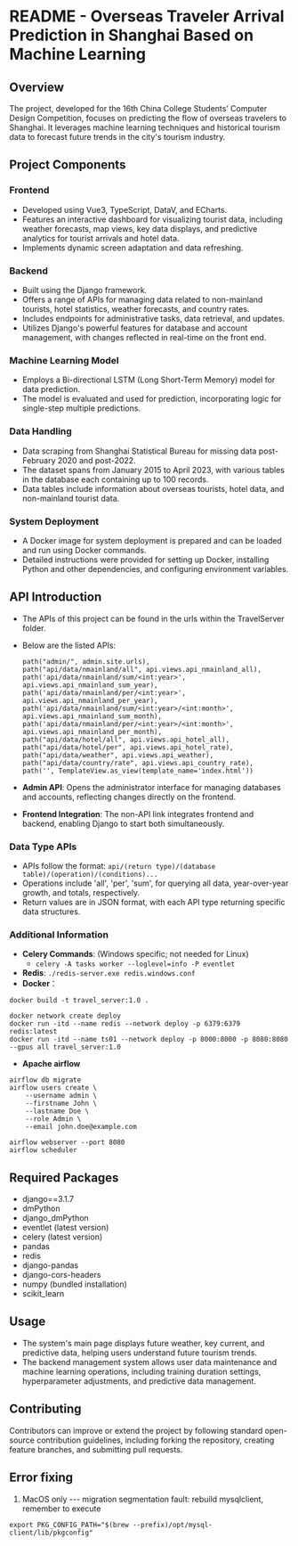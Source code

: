 
# README - Overseas Traveler Arrival Prediction in Shanghai Based on Machine Learning

## Overview

The project, developed for the 16th China College Students’ Computer Design Competition, focuses on predicting the flow of overseas travelers to Shanghai. It leverages machine learning techniques and historical tourism data to forecast future trends in the city's tourism industry.

## Project Components

### Frontend

- Developed using Vue3, TypeScript, DataV, and ECharts.
- Features an interactive dashboard for visualizing tourist data, including weather forecasts, map views, key data displays, and predictive analytics for tourist arrivals and hotel data.
- Implements dynamic screen adaptation and data refreshing.

### Backend

- Built using the Django framework.
- Offers a range of APIs for managing data related to non-mainland tourists, hotel statistics, weather forecasts, and country rates.
- Includes endpoints for administrative tasks, data retrieval, and updates.
- Utilizes Django's powerful features for database and account management, with changes reflected in real-time on the front end.

### Machine Learning Model

- Employs a Bi-directional LSTM (Long Short-Term Memory) model for data prediction.
- The model is evaluated and used for prediction, incorporating logic for single-step multiple predictions.

### Data Handling

- Data scraping from Shanghai Statistical Bureau for missing data post-February 2020 and post-2022.
- The dataset spans from January 2015 to April 2023, with various tables in the database each containing up to 100 records.
- Data tables include information about overseas tourists, hotel data, and non-mainland tourist data.

### System Deployment

- A Docker image for system deployment is prepared and can be loaded and run using Docker commands.
- Detailed instructions were provided for setting up Docker, installing Python and other dependencies, and configuring environment variables.

## API Introduction

- The APIs of this project can be found in the urls within the TravelServer folder.

- Below are the listed APIs:

  ```
  path("admin/", admin.site.urls),
  path("api/data/nmainland/all", api.views.api_nmainland_all),
  path('api/data/nmainland/sum/<int:year>', api.views.api_nmainland_sum_year),
  path('api/data/nmainland/per/<int:year>', api.views.api_nmainland_per_year),
  path('api/data/nmainland/sum/<int:year>/<int:month>', api.views.api_nmainland_sum_month),
  path('api/data/nmainland/per/<int:year>/<int:month>', api.views.api_nmainland_per_month),
  path("api/data/hotel/all", api.views.api_hotel_all),
  path("api/data/hotel/per", api.views.api_hotel_rate),
  path("api/data/weather", api.views.api_weather),
  path("api/data/country/rate", api.views.api_country_rate),
  path('', TemplateView.as_view(template_name='index.html'))
  ```

- **Admin API**: Opens the administrator interface for managing databases and accounts, reflecting changes directly on the frontend.

- **Frontend Integration**: The non-API link integrates frontend and backend, enabling Django to start both simultaneously.

### Data Type APIs

- APIs follow the format: `api/(return type)/(database table)/(operation)/(conditions)...`
- Operations include 'all', 'per', 'sum', for querying all data, year-over-year growth, and totals, respectively.
- Return values are in JSON format, with each API type returning specific data structures.

### Additional Information

- **Celery Commands**: (Windows specific; not needed for Linux)
  - `celery -A tasks worker --loglevel=info -P eventlet`
- **Redis**: `./redis-server.exe redis.windows.conf`
- **Docker**：
```shell
docker build -t travel_server:1.0 .

docker network create deploy
docker run -itd --name redis --network deploy -p 6379:6379 redis:latest
docker run -itd --name ts01 --network deploy -p 8000:8000 -p 8080:8080 --gpus all travel_server:1.0
```
- **Apache airflow**
```shell
airflow db migrate
airflow users create \                                         
    --username admin \
    --firstname John \
    --lastname Doe \
    --role Admin \
    --email john.doe@example.com

airflow webserver --port 8080
airflow scheduler
```

## Required Packages

- django==3.1.7
- dmPython
- django_dmPython
- eventlet (latest version)
- celery (latest version)
- pandas
- redis
- django-pandas
- django-cors-headers
- numpy (bundled installation)
- scikit_learn

## Usage

- The system's main page displays future weather, key current, and predictive data, helping users understand future tourism trends.
- The backend management system allows user data maintenance and machine learning operations, including training duration settings, hyperparameter adjustments, and predictive data management.

## Contributing

Contributors can improve or extend the project by following standard open-source contribution guidelines, including forking the repository, creating feature branches, and submitting pull requests.

## Error fixing
1. MacOS only --- migration segmentation fault: rebuild mysqlclient, remember to execute 
```shell
export PKG_CONFIG_PATH="$(brew --prefix)/opt/mysql-client/lib/pkgconfig"
```
